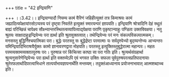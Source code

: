 +++
title = "42 इन्द्रियाणि"

+++
।।3.42।। इन्द्रियाण्यादौ नियम्य कामं वैरिणं जहिहीत्युक्तं तत्र किमाश्रयः
कामं जह्यादित्यपेक्षायांरसोऽप्यस्य परं दृष्ट्वा निवर्तते इत्युक्तं
स्मारयन्परं ज्ञापयति। इन्द्रियाणि श्रोत्रादिनि देहं स्थूलं बाह्यं
परिच्छिन्नं चापेक्ष्य सौक्ष्भ्यान्तरस्थितत्वव्यापित्वाद्यपेक्षया पराणि
पृकृष्टान्याहुः पण्डिता उक्तविवक्षया। नतु श्रुतयः
साक्षादाहुःइन्द्रियेभ्यः परा ह्यर्था इति श्रुतावुक्तत्वात्।
तथेन्द्रियेभ्यः परं मनः संकल्पविकल्पात्मकम्। मनसस्तु
बुद्धिर्निश्चयात्मिका परा। बुद्धेः परतस्तु सः बुद्धेर्द्रष्टा परमात्माः
यः सर्वदृश्येभ्यो बुद्य्घन्तेभ्यः आभ्यन्तरः
यमिन्द्रियादिभिराश्रयैर्युक्तः कामो ज्ञानावरणद्वारा मोहयति। परतस्तु
इत्युक्तिस्तुबुद्धेरात्मा महान्परः। महतः परमव्यक्तमव्यक्तात्पुरुषः परः।
पुरुषान्न परं किंचित्सा काष्ठा सा परा गतिः इति। श्रुत्यर्थसंग्रहार्था
श्रुत्यनुसारेणेन्द्रियेभ्यः परा ह्यर्था इति वक्तव्येऽपि एवं भगवत उक्तिः
सफला पूर्वपुरुषपरत्वप्रतिपादनायाः श्रुतेरफलार्थादिपरत्वाभिधाने
तात्पर्याभावज्ञापनार्थेति मन्तव्यम्। तदुक्तंआध्यानाय प्रयोजनाभावात्
आत्मशब्दाच्च इति।

